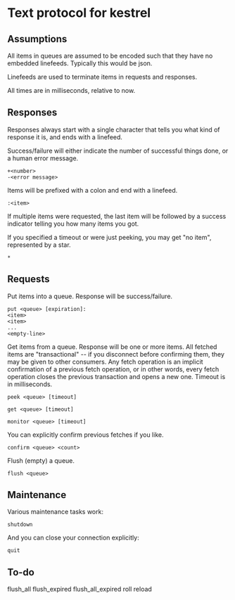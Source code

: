 # Text protocol for kestrel

## Assumptions

All items in queues are assumed to be encoded such that they have no embedded linefeeds. Typically
this would be json.

Linefeeds are used to terminate items in requests and responses.

All times are in milliseconds, relative to now.

## Responses

Responses always start with a single character that tells you what kind of response it is, and ends
with a linefeed.

Success/failure will either indicate the number of successful things done, or a human error message.

    +<number>
    -<error message>

Items will be prefixed with a colon and end with a linefeed.

    :<item>

If multiple items were requested, the last item will be followed by a success indicator telling you
how many items you got.

If you specified a timeout or were just peeking, you may get "no item", represented by a star.

    *

## Requests

Put items into a queue. Response will be success/failure.

    put <queue> [expiration]:
    <item>
    <item>
    ...
    <empty-line>

Get items from a queue. Response will be one or more items. All fetched items are "transactional" --
if you disconnect before confirming them, they may be given to other consumers. Any fetch operation
is an implicit confirmation of a previous fetch operation, or in other words, every fetch operation
closes the previous transaction and opens a new one. Timeout is in milliseconds.

    peek <queue> [timeout]

    get <queue> [timeout]

    monitor <queue> [timeout]

You can explicitly confirm previous fetches if you like.

    confirm <queue> <count>

Flush (empty) a queue.

    flush <queue>

## Maintenance

Various maintenance tasks work:

    shutdown

And you can close your connection explicitly:

    quit

## To-do

flush_all
flush_expired
flush_all_expired
roll
reload
